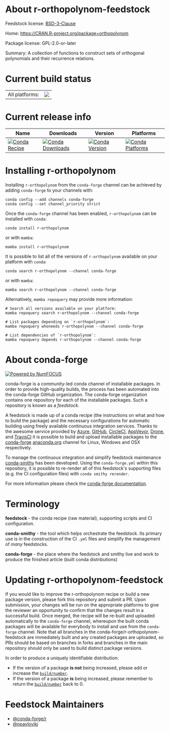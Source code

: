 About r-orthopolynom-feedstock
==============================

Feedstock license: [BSD-3-Clause](https://github.com/conda-forge/r-orthopolynom-feedstock/blob/main/LICENSE.txt)

Home: https://CRAN.R-project.org/package=orthopolynom

Package license: GPL-2.0-or-later

Summary: A collection of functions to construct sets of orthogonal polynomials and their recurrence relations.

Current build status
====================


<table><tr><td>All platforms:</td>
    <td>
      <a href="https://dev.azure.com/conda-forge/feedstock-builds/_build/latest?definitionId=7837&branchName=main">
        <img src="https://dev.azure.com/conda-forge/feedstock-builds/_apis/build/status/r-orthopolynom-feedstock?branchName=main">
      </a>
    </td>
  </tr>
</table>

Current release info
====================

| Name | Downloads | Version | Platforms |
| --- | --- | --- | --- |
| [![Conda Recipe](https://img.shields.io/badge/recipe-r--orthopolynom-green.svg)](https://anaconda.org/conda-forge/r-orthopolynom) | [![Conda Downloads](https://img.shields.io/conda/dn/conda-forge/r-orthopolynom.svg)](https://anaconda.org/conda-forge/r-orthopolynom) | [![Conda Version](https://img.shields.io/conda/vn/conda-forge/r-orthopolynom.svg)](https://anaconda.org/conda-forge/r-orthopolynom) | [![Conda Platforms](https://img.shields.io/conda/pn/conda-forge/r-orthopolynom.svg)](https://anaconda.org/conda-forge/r-orthopolynom) |

Installing r-orthopolynom
=========================

Installing `r-orthopolynom` from the `conda-forge` channel can be achieved by adding `conda-forge` to your channels with:

```
conda config --add channels conda-forge
conda config --set channel_priority strict
```

Once the `conda-forge` channel has been enabled, `r-orthopolynom` can be installed with `conda`:

```
conda install r-orthopolynom
```

or with `mamba`:

```
mamba install r-orthopolynom
```

It is possible to list all of the versions of `r-orthopolynom` available on your platform with `conda`:

```
conda search r-orthopolynom --channel conda-forge
```

or with `mamba`:

```
mamba search r-orthopolynom --channel conda-forge
```

Alternatively, `mamba repoquery` may provide more information:

```
# Search all versions available on your platform:
mamba repoquery search r-orthopolynom --channel conda-forge

# List packages depending on `r-orthopolynom`:
mamba repoquery whoneeds r-orthopolynom --channel conda-forge

# List dependencies of `r-orthopolynom`:
mamba repoquery depends r-orthopolynom --channel conda-forge
```


About conda-forge
=================

[![Powered by
NumFOCUS](https://img.shields.io/badge/powered%20by-NumFOCUS-orange.svg?style=flat&colorA=E1523D&colorB=007D8A)](https://numfocus.org)

conda-forge is a community-led conda channel of installable packages.
In order to provide high-quality builds, the process has been automated into the
conda-forge GitHub organization. The conda-forge organization contains one repository
for each of the installable packages. Such a repository is known as a *feedstock*.

A feedstock is made up of a conda recipe (the instructions on what and how to build
the package) and the necessary configurations for automatic building using freely
available continuous integration services. Thanks to the awesome service provided by
[Azure](https://azure.microsoft.com/en-us/services/devops/), [GitHub](https://github.com/),
[CircleCI](https://circleci.com/), [AppVeyor](https://www.appveyor.com/),
[Drone](https://cloud.drone.io/welcome), and [TravisCI](https://travis-ci.com/)
it is possible to build and upload installable packages to the
[conda-forge](https://anaconda.org/conda-forge) [anaconda.org](https://anaconda.org/)
channel for Linux, Windows and OSX respectively.

To manage the continuous integration and simplify feedstock maintenance
[conda-smithy](https://github.com/conda-forge/conda-smithy) has been developed.
Using the ``conda-forge.yml`` within this repository, it is possible to re-render all of
this feedstock's supporting files (e.g. the CI configuration files) with ``conda smithy rerender``.

For more information please check the [conda-forge documentation](https://conda-forge.org/docs/).

Terminology
===========

**feedstock** - the conda recipe (raw material), supporting scripts and CI configuration.

**conda-smithy** - the tool which helps orchestrate the feedstock.
                   Its primary use is in the construction of the CI ``.yml`` files
                   and simplify the management of *many* feedstocks.

**conda-forge** - the place where the feedstock and smithy live and work to
                  produce the finished article (built conda distributions)


Updating r-orthopolynom-feedstock
=================================

If you would like to improve the r-orthopolynom recipe or build a new
package version, please fork this repository and submit a PR. Upon submission,
your changes will be run on the appropriate platforms to give the reviewer an
opportunity to confirm that the changes result in a successful build. Once
merged, the recipe will be re-built and uploaded automatically to the
`conda-forge` channel, whereupon the built conda packages will be available for
everybody to install and use from the `conda-forge` channel.
Note that all branches in the conda-forge/r-orthopolynom-feedstock are
immediately built and any created packages are uploaded, so PRs should be based
on branches in forks and branches in the main repository should only be used to
build distinct package versions.

In order to produce a uniquely identifiable distribution:
 * If the version of a package **is not** being increased, please add or increase
   the [``build/number``](https://docs.conda.io/projects/conda-build/en/latest/resources/define-metadata.html#build-number-and-string).
 * If the version of a package **is** being increased, please remember to return
   the [``build/number``](https://docs.conda.io/projects/conda-build/en/latest/resources/define-metadata.html#build-number-and-string)
   back to 0.

Feedstock Maintainers
=====================

* [@conda-forge/r](https://github.com/conda-forge/r/)
* [@npavlovikj](https://github.com/npavlovikj/)

